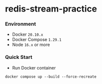 # redis-stream-practice

### Environment

- Docker `20.10.x`
- Docker Compose `1.29.1`
- Node `16.x` or more

### Quick Start

- Run Docker container

```
docker compose up --build --force-recreate
```
